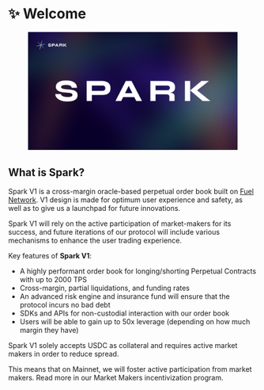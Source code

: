 # ✨ Welcome

<figure><img src=".gitbook/assets/1 (1).png" alt=""><figcaption></figcaption></figure>

## What is Spark?

Spark V1 is a cross-margin oracle-based perpetual order book built on [Fuel Network](https://www.fuel.network/). V1 design is made for optimum user experience and safety, as well as to give us a launchpad for future innovations.&#x20;

Spark V1 will rely on the active participation of market-makers for its success, and future iterations of our protocol will include various mechanisms to enhance the user trading experience.



Key features of **Spark V1**:

* A highly performant order book for longing/shorting Perpetual Contracts with up to 2000 TPS
* Cross-margin, partial liquidations, and funding rates
* An advanced risk engine and insurance fund will ensure that the protocol incurs no bad debt
* SDKs and APIs for non-custodial interaction with our order book
* Users will be able to gain up to 50x leverage (depending on how much margin they have)

Spark V1 solely accepts USDC as collateral and requires active market makers in order to reduce spread.

This means that on Mainnet, we will foster active participation from market makers. Read more in our Market Makers incentivization program.

